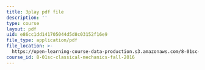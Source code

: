 ```yaml
---
title: 3play pdf file
description: ''
type: course
layout: pdf
uid: e86cc1dd141705044d5d8c03152f16e9
file_type: application/pdf
file_location: >-
  https://open-learning-course-data-production.s3.amazonaws.com/8-01sc-classical-mechanics-fall-2016/e86cc1dd141705044d5d8c03152f16e9_bX4liSWB4Gk.pdf
course_id: 8-01sc-classical-mechanics-fall-2016
---
```

